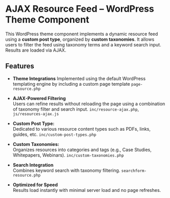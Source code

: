 # AJAX Resource Feed – WordPress Theme Component

This WordPress theme component implements a dynamic resource feed using a **custom post type**, organized by **custom taxonomies**. It allows users to filter the feed using taxonomy terms and a keyword search input. Results are loaded via AJAX.

## Features

- **Theme Integrations**
  Implemented using the default WordPress templating engine by including a custom page template
  `page-resource.php`

- **AJAX-Powered Filtering**  
  Users can refine results without reloading the page using a combination of taxonomy filter and search input.
  `inc/resource-ajax.php`, `js/resources-ajax.js`

- **Custom Post Type:**  
  Dedicated to various resource content types such as PDFs, links, guides, etc.
  `inc/custom-post-types.php`

- **Custom Taxonomies:**  
  Organizes resources into categories and tags (e.g., Case Studies, Whitepapers, Webinars).
  `inc/custom-taxonomies.php`
  
- **Search Integration**  
  Combines keyword search with taxonomy filtering.
  `searchform-resource.php`

- **Optimized for Speed**  
  Results load instantly with minimal server load and no page refreshes.